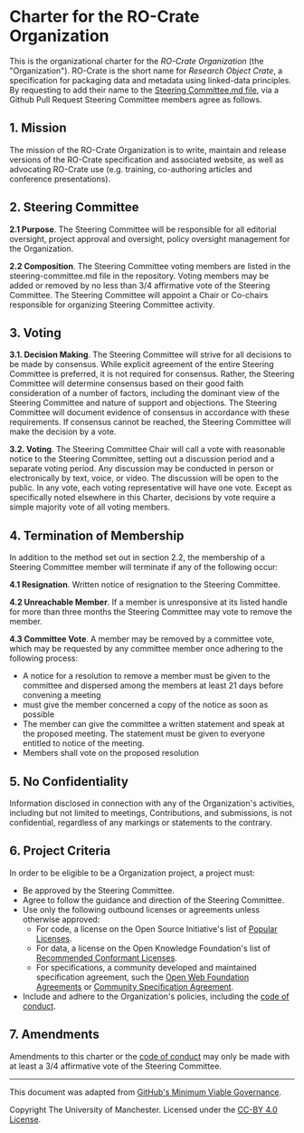 # Charter for the RO-Crate Organization

This is the organizational charter for the _RO-Crate Organization_ (the "Organization"). RO-Crate is the short name for *Research Object Crate*, a specification for packaging data and metadata using linked-data principles. By requesting to add their name to the [Steering Committee.md file](./STEERING-COMMITTEE.md), via a Github Pull Request Steering Committee members agree as follows.

## 1. Mission

The mission of the RO-Crate Organization is to write, maintain and release versions of the RO-Crate specification and associated website, as well as advocating RO-Crate use (e.g. training, co-authoring articles and conference presentations).

## 2. Steering Committee

**2.1 Purpose**. The Steering Committee will be responsible for all editorial oversight, project approval and oversight, policy oversight management for the Organization.

**2.2 Composition**. The Steering Committee voting members are listed in the steering-committee.md file in the repository.
Voting members may be added or removed by no less than 3/4 affirmative vote of the Steering Committee.
The Steering Committee will appoint a Chair or Co-chairs responsible for organizing Steering Committee activity.

## 3. Voting

**3.1. Decision Making**. The Steering Committee will strive for all decisions to be made by consensus. While explicit agreement of the entire Steering Committee is preferred, it is not required for consensus. Rather, the Steering Committee will determine consensus based on their good faith consideration of a number of factors, including the dominant view of the Steering Committee and nature of support and objections. The Steering Committee will document evidence of consensus in accordance with these requirements. If consensus cannot be reached, the Steering Committee will make the decision by a vote.

**3.2. Voting**. The Steering Committee Chair will call a vote with reasonable notice to the Steering Committee, setting out a discussion period and a separate voting period. Any discussion may be conducted in person or electronically by text, voice, or video. The discussion will be open to the public. In any vote, each voting representative will have one vote. Except as specifically noted elsewhere in this Charter, decisions by vote require a simple majority vote of all voting members.

## 4. Termination of Membership

In addition to the method set out in section 2.2, the membership of a Steering Committee member will terminate if any of the following occur:

**4.1 Resignation**. Written notice of resignation to the Steering Committee.

**4.2 Unreachable Member**. If a member is unresponsive at its listed handle for more than three months the Steering Committee may vote to remove the member.

**4.3 Committee  Vote**. A member may be removed by a committee vote, which may be requested by any committee member once adhering to the following process:
-  A notice for a resolution to remove a member must be given to the committee and dispersed among the members at least 21 days before convening a meeting
-  must give the member concerned a copy of the notice as soon as possible
-  The member can give the committee a written statement and speak at the proposed meeting. The statement must be given to everyone entitled to notice of the meeting.
-  Members shall vote on the proposed resolution  




## 5. No Confidentiality

Information disclosed in connection with any of the Organization's activities, including but not limited to meetings, Contributions, and submissions, is not confidential, regardless of any markings or statements to the contrary.

## 6. Project Criteria

In order to be eligible to be a Organization project, a project must:

* Be approved by the Steering Committee.
* Agree to follow the guidance and direction of the Steering Committee.
* Use only the following outbound licenses or agreements unless otherwise approved:
  - For code, a license on the Open Source Initiative's list of [Popular Licenses](https://opensource.org/licenses).
  - For data, a license on the Open Knowledge Foundation's list of [Recommended Conformant Licenses](http://opendefinition.org/licenses/).
  - For specifications, a community developed and maintained specification agreement, such the [Open Web Foundation Agreements](https://www.openwebfoundation.org/the-agreements) or [Community Specification Agreement](https://github.com/CommunitySpecification/1.0).
* Include and adhere to the Organization's policies, including the [code of conduct](./CODE-OF-CONDUCT.md).

## 7. Amendments

Amendments to this charter or the [code of conduct](./CODE-OF-CONDUCT.md) may only be made with at least a 3/4 affirmative vote of the Steering Committee.

---
This document was adapted from [GitHub's Minimum Viable Governance](https://github.com/github/MVG).

Copyright The University of Manchester. Licensed under the [CC-BY 4.0 License](https://creativecommons.org/licenses/by/4.0/).
